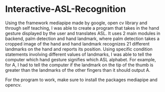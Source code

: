 # Interactive-ASL-Recognition
Using the framework mediapipe made by google, open cv library and through self teaching, I was able to create a program that takes in the hand gesture displayed by the user and translates ASL. It uses 2 main modules in backend, palm detection and hand landmark, where palm detection takes a cropped image of the hand and hand landmark recognizes 21 different landmarks on the hand and reports its position. Using specific condition statements involving different values of landmarks, I was able to tell the computer which hand gesture signifies which ASL alphabet. For example, for A, I had to tell the computer if the landmark on the tip of the thumb is greater than the landmarks of the other fingers than it should output A. 

For the program to work, make sure to install the packages mediapipe and opencv.
